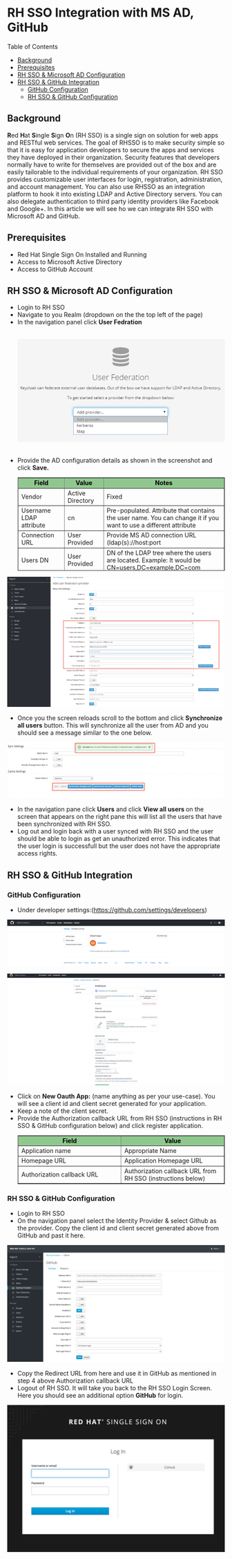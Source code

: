 <h1>RH SSO Integration with MS AD, GitHub</h1>
<p>Table of Contents</p>
<ul>
<li><a href="#_background">Background</a></li>
<li><a href="#_prerequisites">Prerequisites</a></li>
<li><a href="#_rhssoad">RH SSO &amp; Microsoft AD Configuration</a></li>
<li><a href="#_rhssogithubint">RH SSO &amp; GitHub Integration</a>
<ul>
<li><a href="#_githubconf">GitHub Configuration</a></li>
<li><a href="#_rhssogithub">RH SSO &amp; GitHub Configuration</a></li>
</ul>
</li>
</ul>
<h2 id="_background">Background</h2>
<p><strong>R</strong>ed <strong>H</strong>at <strong>S</strong>ingle <strong>S</strong>ign <strong>O</strong>n (RH SSO) is a single sign on solution for web apps and RESTful web services. The goal of RHSSO is to make security simple so that it is easy for application developers to secure the apps and services they have deployed in their organization. Security features that developers normally have to write for themselves are provided out of the box and are easily tailorable to the individual requirements of your organization. RH SSO provides customizable user interfaces for login, registration, administration, and account management. You can also use RHSSO as an integration platform to hook it into existing LDAP and Active Directory servers. You can also delegate authentication to third party identity providers like Facebook and Google+. In this article we will see ho we can integrate RH SSO with Microsoft AD and GitHub.</p>
<h2 id="_prerequisites">Prerequisites</h2>
<ul>
<li>Red Hat Single Sign On Installed and Running</li>
<li>Access to Microsoft Active Directory</li>
<li>Access to GitHub Account</li>
</ul>
<h2 id="_rhssoad">RH SSO &amp; Microsoft AD Configuration</h2>
<ul>
<li>Login to RH SSO</li>
<li>Navigate to you Realm (dropdown on the the top left of the page)</li>
<li>In the navigation panel click <strong>User Fedration</strong></li><br>
<p>
  <img src="https://github.com/rohitralhan/RHSSOIntegADGitLDAP/blob/main/images/rhsso-user-fedration.png" alt="User Fedration" />
  </p><br>
<li>Provide the AD configuration details as shown in the screenshot and click <strong>Save.</strong></li>

<table style="width: 100%; height: 216px;" border="1" cellspacing="0" cellpadding="0">
<tbody>
<tr style="background-color: #90c78f; color: #000000;">
<td style="text-align: center; height: 18px; width: 28.9676%;"><strong>Field</strong></td>
<td style="text-align: center; height: 18px; width: 24.1911%;"><strong>Value</strong></td>
<td style="text-align: center; height: 18px; width: 46.5331%;"><strong>Notes</strong></td>
</tr>
<tr style="height: 18px;">
<td style="height: 18px; width: 28.9676%;">Vendor</td>
<td style="height: 18px; width: 24.1911%;">Active Directory</td>
<td style="height: 18px; width: 46.5331%;">Fixed</td>
</tr>
<tr style="height: 18px;">
<td style="height: 18px; width: 28.9676%;">Username LDAP attribute&nbsp;</td>
<td style="height: 18px; width: 24.1911%;">cn</td>
<td style="height: 18px; width: 46.5331%;">Pre-populated. Attribute that contains the user name. You can change it if you want to use a different attribute</td>
</tr>
<tr style="height: 18px;">
<td style="height: 18px; width: 28.9676%;">Connection URL</td>
<td style="height: 18px; width: 24.1911%;">User Provided&nbsp;</td>
<td style="height: 18px; width: 46.5331%;">Provide MS AD connection URL (ldap(s)://host:port</td>
</tr>
<tr style="height: 18px;">
<td style="height: 18px; width: 28.9676%;">Users DN</td>
<td style="height: 18px; width: 24.1911%;">User Provided</td>
<td style="height: 18px; width: 46.5331%;">DN of the LDAP tree where the users are located. Example: It would be CN=users,DC=example,DC=com</td>
</tr>
<tr style="height: 90px;">
<td style="width: 28.9676%; height: 90px;">Bind DN</td>
<td style="width: 24.1911%; height: 90px;">User Provided</td>
<td style="width: 46.5331%; height: 90px;">DN of the user for authenticating and get the user list from AD. Admin user or a service account. Example: CN=Administrator,CN=Users,DC=demo, DC=example,DC=com</td>
</tr>
<tr style="height: 18px;">
<td style="width: 28.9676%; height: 18px;">Bind Credential</td>
<td style="width: 24.1911%; height: 18px;">User Provided</td>
<td style="width: 46.5331%; height: 18px;">Password of the Bind DN user above</td>
</tr>
<tr style="height: 18px;">
<td style="width: 28.9676%; height: 18px;">Other Fields</td>
<td style="width: 24.1911%; height: 18px;">&nbsp;</td>
<td style="width: 46.5331%; height: 18px;">Change as appropriate</td>
</tr>
</tbody>
</table>
</ul>
<p><img src="https://github.com/rohitralhan/RHSSOIntegADGitLDAP/blob/main/images/ad-setup.png" alt="AD Setup" /></p>
<ul>
<li>Once you the screen reloads scroll to the bottom and click <strong>Synchronize all users</strong> button. This will synchronize all the user from AD and you should see a message similar to the one below.</li>
</ul>
<p><img src="https://github.com/rohitralhan/RHSSOIntegADGitLDAP/blob/main/images/sync-all.png" alt="Sync All Users" /></p>
<ul>
<li>In the navigation pane click <strong>Users</strong> and click <strong>View all users </strong>on the screen that appears on the right pane this will list all the users that have been synchronized with RH SSO.</li>
<li>Log out and login back with a user synced with RH SSO and the user should be able to login as get an unauthorized error. This indicates that the user login is successfull but the user does not have the appropriate access rights.</li>
</ul>
<h2 id="_rhssogithubint">RH SSO &amp; GitHub Integration</h2>
<h3 id="_githubconf">GitHub Configuration</h3>

<ul>
<li>Under developer settings:(<a class="ex ks" href="https://github.com/settings/developers" rel="noopener nofollow">https://github.com/settings/developers</a>)</li>
</ul>

<p><img src="https://github.com/rohitralhan/RHSSOIntegADGitLDAP/blob/main/images/dev-settings.png" alt="Git Hub Dev Settings" /></p>
<p><img src="https://github.com/rohitralhan/RHSSOIntegADGitLDAP/blob/main/images/github-app.png" alt="GitHub App" /></p>
<ul>
<li>Click on&nbsp;<strong class="gk kt">New Oauth App:</strong> (name anything as per your use-case). You will see a client id and client secret generated for your application.</li>
<li>Keep a note of the client secret.</li>
<li>Provide the Authorization callback URL from RH SSO (instructions in RH SSO &amp; GitHub configuration below) and click register application.&nbsp;</li>

<table style="border-collapse: collapse; width: 100%;" border="1">
<tbody>
<tr style="background-color: #90c78f; color: #000000;">
<td style="width: 50%; text-align: center;"><strong>Field</strong></td>
<td style="width: 50%; text-align: center;"><strong>Value</strong></td>
</tr>
<tr>
<td style="width: 50%;">Application name</td>
<td style="width: 50%;">Appropriate Name</td>
</tr>
<tr>
<td style="width: 50%;">Homepage URL</td>
<td style="width: 50%;">Application Homepage URL</td>
</tr>
<tr>
<td style="width: 50%;"><label for="oauth_application_callback_url">Authorization callback URL</label></td>
<td style="width: 50%;"><label for="oauth_application_callback_url">Authorization callback URL from RH SSO (instructions below)</label></td>
</tr>
</tbody>
</table>

</ul>
<h3 id="_rhssogithub">RH SSO &amp; GitHub Configuration</h3>

<ul>
<li>Login to RH SSO</li>
<li>On the navigation panel select the Identity Provider &amp; select Github as the provider. Copy the client id and client secret generated above from GitHub and past it here.</li>
</ul>

<p><img src="https://github.com/rohitralhan/RHSSOIntegADGitLDAP/blob/main/images/idp.png" alt="IDP" /></p>
<ul>
<li>Copy the Redirect URL from here and use it in GitHub as mentioned in step 4 above Authorization callback URL</li>
<li>Logout of RH SSO. It will take you back to the RH SSO Login Screen. Here you should see an additional option <strong>GitHub</strong> for login.</li>
</ul>
<p><img src="https://github.com/rohitralhan/RHSSOIntegADGitLDAP/blob/main/images/login-rhsso.png" alt="GitHub Login" /></p>
